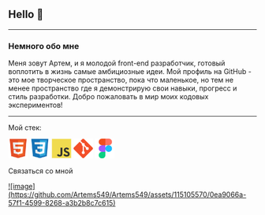 ## Hello 👋 

---
### Немного обо мне

Меня зовут Артем, и я молодой front-end разработчик, готовый воплотить в жизнь самые амбициозные идеи. Мой профиль на GitHub - это мое творческое пространство, пока что маленькое, но тем не менее пространство где я демонстрирую свои навыки, прогресс и стиль разработки. Добро пожаловать в мир моих кодовых экспериментов!

---

Мой стек:
<div>
  <img src="https://github.com/devicons/devicon/raw/master/icons/html5/html5-original.svg" title="html5" alt="html5" width="40" height="40" style="max-width: 100%;">
  <img src="https://github.com/devicons/devicon/raw/master/icons/css3/css3-original.svg" title="css" alt="css" width="40" height="40" style="max-width: 100%;">
  <img src="https://github.com/devicons/devicon/raw/master/icons/javascript/javascript-original.svg" title="javascript" alt="javascript" width="40" height="40" style="max-width: 100%;">
  <img src="https://github.com/devicons/devicon/raw/master/icons/git/git-original.svg" title="git" alt="git" width="40" height="40" style="max-width: 100%;">
  <img src="https://github.com/devicons/devicon/raw/master/icons/figma/figma-original.svg" title="figma" alt="figma" width="40" height="40" style="max-width: 100%;">
</div>


Связаться со мной
<div>
  <a href='https://t.me/artemdeniso'>
    ![image](https://github.com/Artems549/Artems549/assets/115105570/0ea9066a-57f1-4599-8268-a3b2b8c7c615)
  </a>
  
</div>

